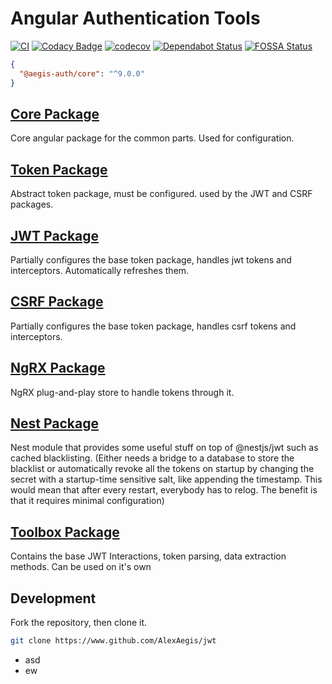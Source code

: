 # Angular Authentication Tools

<!-- markdownlint-disable MD013 -->

[![CI](https://github.com/AlexAegis/auth/workflows/CI/badge.svg)](https://github.com/AlexAegis/auth/actions?query=workflow%3ALint) [![Codacy Badge](https://app.codacy.com/project/badge/Grade/2b1db44e2d0348f4b81e320cdcb120f8)](https://www.codacy.com/manual/AlexAegis/auth?utm_source=github.com&utm_medium=referral&utm_content=AlexAegis/auth&utm_campaign=Badge_Grade) [![codecov](https://codecov.io/gh/AlexAegis/auth/branch/staging/graph/badge.svg)](https://codecov.io/gh/AlexAegis/auth) [![Dependabot Status](https://api.dependabot.com/badges/status?host=github&repo=AlexAegis/auth)](https://dependabot.com) [![FOSSA Status](https://app.fossa.com/api/projects/git%2Bgithub.com%2FAlexAegis%2Fauth.svg?type=shield)](https://app.fossa.com/projects/git%2Bgithub.com%2FAlexAegis%2Fauth?ref=badge_shield)

<!-- markdownlint-enable MD013 -->

```json
{
  "@aegis-auth/core": "^9.0.0"
}
```

## [Core Package](./packages/core)

Core angular package for the common parts. Used for configuration.

## [Token Package](./packages/token)

Abstract token package, must be configured. used by the JWT and CSRF packages.

## [JWT Package](./packages/jwt)

Partially configures the base token package, handles jwt tokens and
interceptors. Automatically refreshes them.

## [CSRF Package](./package/csrf)

Partially configures the base token package, handles csrf tokens and
interceptors.

## [NgRX Package](./package/ngrx)

NgRX plug-and-play store to handle tokens through it.

## [Nest Package](./package/nest)

Nest module that provides some useful stuff on top of @nestjs/jwt such as
cached blacklisting. (Either needs a bridge to a database to store the blacklist
or automatically revoke all the tokens on startup by changing the secret with a
startup-time sensitive salt, like appending the timestamp. This would mean that
after every restart, everybody has to relog. The benefit is that it requires
minimal configuration)

## [Toolbox Package](./packages/toolbox)

Contains the base JWT Interactions, token parsing, data extraction methods.
Can be used on it's own

## Development

Fork the repository, then clone it.

```sh
git clone https://www.github.com/AlexAegis/jwt
```

- asd
- ew
